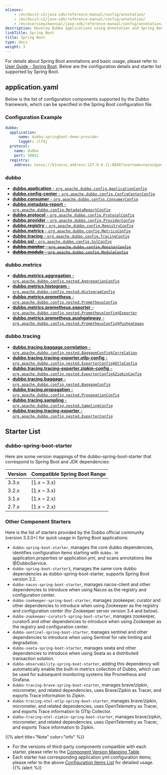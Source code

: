 ```yaml
---
aliases:
    - /en/docs3-v2/java-sdk/reference-manual/config/annotation/
    - /en/docs3-v2/java-sdk/reference-manual/config/annotation/
    - /en/overview/mannual/java-sdk/reference-manual/config/annotation/
description: Develop Dubbo applications using Annotation and Spring Boot
linkTitle: Spring Boot
title: Spring Boot
type: docs
weight: 3
---
```


For details about Spring Boot annotations and basic usage, please refer to [User Guide - Spring Boot](/en/overview/mannual/java-sdk/tasks/develop/springboot/). Below are the configuration details and starter list supported by Spring Boot.

## application.yaml

Below is the list of configuration components supported by the Dubbo framework, which can be specified in the Spring Boot configuration file.

### Configuration Example

```yaml
dubbo:
  application:
      name: dubbo-springboot-demo-provider
      logger: slf4j
  protocol:
    name: dubbo
    port: 50052
  registry:
    address: nacos://${nacos.address:127.0.0.1}:8848?username=nacos&password=nacos
```

### dubbo
* [**dubbo.application** - `org.apache.dubbo.config.ApplicationConfig`](../../properties#dubboapplication)
* [**dubbo.config-center** - `org.apache.dubbo.config.ConfigCenterConfig`](../../properties#dubboconfig-center)
* [**dubbo.consumer** - `org.apache.dubbo.config.ConsumerConfig`](../../properties#dubboconsumer)
* [**dubbo.metadata-report** - `org.apache.dubbo.config.MetadataReportConfig`](../../properties#dubbometadata-report)
* [**dubbo.protocol** - `org.apache.dubbo.config.ProtocolConfig`](../../properties#dubboprotocol)
* [**dubbo.provider** - `org.apache.dubbo.config.ProviderConfig`](../../properties#dubboprovider)
* [**dubbo.registry** - `org.apache.dubbo.config.RegistryConfig`](../../properties#dubboregistry)
* [**dubbo.metrics** - `org.apache.dubbo.config.MetricsConfig`](../../properties#dubbometrics)
* [**dubbo.tracing** - `org.apache.dubbo.config.TracingConfig`](../../properties#dubbotracing)
* [**dubbo.ssl** - `org.apache.dubbo.config.SslConfig`](../../properties#dubbossl)
* ~~[**dubbo.monitor** - `org.apache.dubbo.config.MonitorConfig`](../../properties#dubbomonitor)~~
* ~~[**dubbo.module** - `org.apache.dubbo.config.ModuleConfig`](../../properties#dubbomodule)~~

### dubbo.metrics
* [**dubbo.metrics.aggregation** - `org.apache.dubbo.config.nested.AggregationConfig`](../../properties#dubbometricsaggregation)
* [**dubbo.metrics.histogram** - `org.apache.dubbo.config.nested.HistogramConfig`](../../properties#dubbometricshistogram)
* [**dubbo.metrics.prometheus** - `org.apache.dubbo.config.nested.PrometheusConfig`](../../properties#dubbometricsprometheus)
* [**dubbo.metrics.prometheus.exporter** - `org.apache.dubbo.config.nested.PrometheusConfig$Exporter`](../../properties#dubbometricsprometheusexporter)
* [**dubbo.metrics.prometheus.pushgateway** - `org.apache.dubbo.config.nested.PrometheusConfig$Pushgateway`](../../properties#dubbometricsprometheuspushgateway)

### dubbo.tracing
* [**dubbo.tracing.baggage.correlation** - `org.apache.dubbo.config.nested.BaggageConfig$Correlation`](../../properties#dubbotracingbaggage.correlation)
* [**dubbo.tracing.tracing-exporter.otlp-config** - `org.apache.dubbo.config.nested.ExporterConfig$OtlpConfig`](../../properties#dubbotracingtracing-exporterotlp-config)
* [**dubbo.tracing.tracing-exporter.zipkin-config** - `org.apache.dubbo.config.nested.ExporterConfig$ZipkinConfig`](../../properties#dubbotracingtracing-exporterzipkin-config)
* [**dubbo.tracing.baggage** - `org.apache.dubbo.config.nested.BaggageConfig`](../../properties#dubbotracingbaggage)
* [**dubbo.tracing.propagation** - `org.apache.dubbo.config.nested.PropagationConfig`](../../properties#dubbotracingpropagation)
* [**dubbo.tracing.sampling** - `org.apache.dubbo.config.nested.SamplingConfig`](../../properties#dubbotracingsampling)
* [**dubbo.tracing.tracing-exporter** - `org.apache.dubbo.config.nested.ExporterConfig`](../../properties#dubbotracingtracing-exporter)

## Starter List

### dubbo-spring-boot-starter
Here are some version mappings of the dubbo-spring-boot-starter that correspond to Spring Boot and JDK dependencies:

| Version | Compatible Spring Boot Range |
|-------|---------------|
| 3.3.x | [1.x ~ 3.x)   |
| 3.2.x | [1.x ~ 3.x)   |
| 3.1.x | [1.x ~ 2.x)   |
| 2.7.x | [1.x ~ 2.x)   |

### Other Component Starters

Here is the list of starters provided by the Dubbo official community (version 3.3.0+) for quick usage in Spring Boot applications:
* `dubbo-spring-boot-starter`, manages the core dubbo dependencies, identifies configuration items starting with `dubbo.` in application.properties or application.yml, and scans annotations like @DubboService.
* `dubbo-spring-boot-starter3`, manages the same core dubbo dependencies as dubbo-spring-boot-starter, supports Spring Boot version 3.2.
* `dubbo-nacos-spring-boot-starter`, manages nacos-client and other dependencies to introduce when using Nacos as the registry and configuration center.
* `dubbo-zookeeper-spring-boot-starter`, manages zookeeper, curator and other dependencies to introduce when using Zookeeper as the registry and configuration center (for Zookeeper server version 3.4 and below).
* `dubbo-zookeeper-curator5-spring-boot-starter`, manages zookeeper, curator5 and other dependencies to introduce when using Zookeeper as the registry and configuration center.
* `dubbo-sentinel-spring-boot-starter`, manages sentinel and other dependencies to introduce when using Sentinel for rate limiting and degradation.
* `dubbo-seata-spring-boot-starter`, manages seata and other dependencies to introduce when using Seata as a distributed transaction solution.
* `dubbo-observability-spring-boot-starter`, adding this dependency will automatically enable the built-in metrics collection of Dubbo, which can be used for subsequent monitoring systems like Prometheus and Grafana.
* `dubbo-tracing-brave-spring-boot-starter`, manages brave/zipkin, micrometer, and related dependencies, uses Brave/Zipkin as Tracer, and exports Trace information to Zipkin.
* `dubbo-tracing-otel-otlp-spring-boot-starter`, manages brave/zipkin, micrometer, and related dependencies, uses OpenTelemetry as Tracer, and exports Trace information to OTlp Collector.
* `dubbo-tracing-otel-zipkin-spring-boot-starter`, manages brave/zipkin, micrometer, and related dependencies, uses OpenTelemetry as Tracer, and exports Trace information to Zipkin.

{{% alert title="Note" color="info" %}}
* For the versions of third-party components compatible with each starter, please refer to the [Component Version Mapping Table](/en/overview/mannual/java-sdk/versions/).
* Each starter has corresponding application.yml configuration items; please refer to the above [Configuration Items List](./#Configuration%20Example) for detailed usage.
{{% /alert %}}


